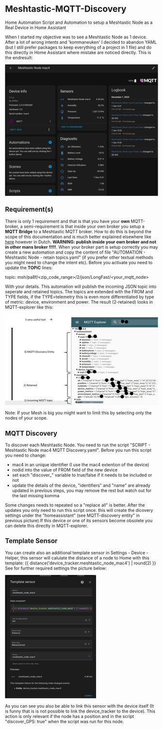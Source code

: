 # Meshtastic-MQTT-Discovery
Home Automation Script and Automation to setup a Meshtastic Node as a Real Device in Home Assistant

When I started my objective was to see a Meshtastic Node as 1 device. After a lot of wrong intents and 'kommaneuken' I decided to abandon YAML (but I still prefer packages to keep everything of a project in 1 file) and do this directly in Home Assistant where mistake are noticed directly. This is the endresult:

<img src="Meshtastic.png" width="700" />

<h2>Requirement(s)</h2>

There is only 1 requirement and that is that you have your <b>own</b> MQTT-broker, a semi-requirement is that inside your own broker you setup a <b>MQTT Bridge</b> to a Meshtastic MQTT broker. How to do this is beyond the scope of this documentation and is much better explained elsewhere like <a href="https://www.meshnet.nl/setup-mqtt-bridge.html">here</a> however in Dutch. <b>WARNING: publish inside your own broker and not in other mans broker !!!!!</b>. When your broker part is setup correctly you may create a new automation and copy the content of file "AUTOMATION - Meshtastic Node - retain topics.yaml" (if you prefer other textual methods you might need to change the intent etc). Before you activate you need to update the <b>TOPiC</b> lines:

topic: msh/pa8f/<zip_code_range>/2/json/LongFast/<your_mqtt_node>

With your details. This automation will publish the incoming JSON topic into seperate and retained topics. The topics are extended with the FROM and TYPE fields, if the TYPE=telemetry this is even more differentiated by type of metric: device, environment and power. The result (2-retained) looks in MQTT-explorer like this: 

<img src="MQTT-explorer.png" width="600" />

Note: If your Mesh is big you might want to limit this by selecting only the nodes of your scope.

<h2>MQTT Discovery</h2
                    
To discover each Meshtastic Node. You need to run the script "SCRIPT - Meshtastic Node mac4 MQTT Discovery.yaml". Before you run this script you need to change: 
    <ul>
      <li>mac4 in an unique identifier (I use the mac4 extention of the device)</li>
      <li>nodid into the value of FROM field of the new device</li>
      <li>set each "discover_" variable to true/false if it needs to be included or not</li>
      <li>update the details of the device, "identifiers" and "name" are already updated in previous steps, you may remove the rest but watch out for the last missing komma</li>
    </ul>
Some changes needs to repeated so a "replace all" is better. After the updates you only need to run this script once. this will create the dicovery settings under the "homeassistant" (see MQTT-discovery entity" in previous picture).If this device or one of its sensors become obsolete you can delete this directly in MQTT-explorer.

<h2>Template Sensor</h2

You can create also an additional template sensor in Settings - Device - Helper, this sensor will calulate the distance of a node to Home with this template:
{{ distance('device_tracker.meshtastic_node_mac4') | round(2) }}
See for further required settings the picture below:

<img src="template_sensor.png" width="300" />

As you can see you also be able to link this sensor with the device itself (It is funny that is is not possible to link the device_tracker to the device).
This action is only relevant if the node has a position and in the script "discover_GPS: true" when the script was run for this node.
